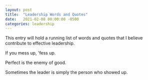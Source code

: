 ```yaml
---
layout: post
title:  "Leadership Words and Quotes"
date:   2021-02-08 00:00:00 -0500
categories: leadership
---
```


This entry will hold a running list of words and quotes that I believe contribute to effective leadership.


If you mess up, 'fess up.


Perfect is the enemy of good.


Sometimes the leader is simply the person who showed up.
